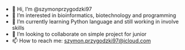 - 👋 Hi, I’m @szymonprzygodzki97
- 👀 I’m interested in bioinformatics, biotechnology and programming
- 🌱 I’m currently learning Python language and still working in involve skills
- 💞️ I’m looking to collaborate on simple project for junior
- 📫 How to reach me: szymon.przygodzki97@icloud.com

<!---
szymonprzygodzki97/szymonprzygodzki97 is a ✨ special ✨ repository because its `README.md` (this file) appears on your GitHub profile.
You can click the Preview link to take a look at your changes.
--->
